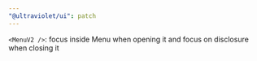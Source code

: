 ```yaml
---
"@ultraviolet/ui": patch
---
```


`<MenuV2 />`: focus inside Menu when opening it and focus on disclosure when closing it
